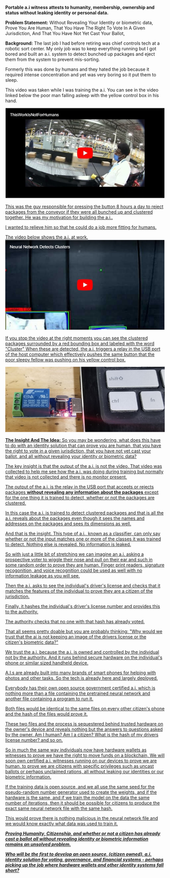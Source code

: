 **Portable a.i witness attests to humanity, membership, ownership and status without leaking identity or personal data.**

**Problem Statement:**
Without Revealing Your Identity or biometric data,
Prove You Are Human,
That You Have The Right To Vote In A Given Jurisdiction,
And That You Have Not Yet Cast Your Ballot,

**Background:**
The last job I had before retiring was chief controls tech at a robotic sort center.
My only job was to keep everything running but I got bored and built an a.i. system to detect bunched up packages and eject them from the system to prevent mis-sorting.

Formerly this was done by humans and they hated the job because it required intense concentration and yet was very boring so it put them to sleep.

This video was taken while I was training the a.i.
You can see in the video linked below the poor man falling asleep with the yellow control box in his hand.

<a href="https://youtu.be/86aRFeI_Tys" target="_blank"><img src="/JobNotForHumans.jpg"/>

This was the guy responsible for pressing the button 8 hours a day to reject packages from the conveyor if they were all bunched up and clustered together.
He was my motivation for building the a.i..

I wanted to relieve him so that he could do a job more fitting for humans.

The video below shows the a.i. at work.
<a href="https://youtu.be/Pq97KxsR0aI" target="_blank"><img src="/ClustersDetected.jpg"/>


If you stop the video at the right moments you can see the clustered packages surrounded by a red bounding box and labeled with the word "Cluster"
When these are detected, the a.i. triggers a relay in the USB port of the host computer which effectively pushes the same button that the poor sleepy fellow was pushing on his yellow control box.

![image|1000x406](relay.jpg)

**The Insight And The Idea:**
So you may be wondering, what does this have to do with an identity solution that can prove you are human, that you have the right to vote in a given jurisdiction, that you have not yet cast your ballot, and all without revealing your identity or biometric data?

The key insight is that the output of the a.i. is not the video. That video was collected to help me see how the a.i. was doing during training but normally that video is not collected and there is no monitor present.

The output of the a.i. is the relay in the USB port that accepts or rejects packages **without revealing any information about the packages** except for the one thing it is trained to detect, whether or not the packages are clustered.

In this case the a.i. is trained to detect clustered packages and that is all the a.i. reveals about the packages even though it sees the names and addresses on the packages and sees its dimensions as well.

And that is the insight. This type of a.i., known as a classifier, can only say whether or not the input matches one or more of the classes it was trained to detect. Nothing else is revealed. No information is leaked.

So with just a little bit of stretching we can imagine an a.i. asking a prospective voter to wiggle their nose and pull on their ear and such in some random order to prove they are human. Finger print readers, signature recogonition, and voice recognition could be used as well with no information leakage as you will see.

Then the a.i. asks to see the individual's driver's license and checks that it matches the features of the individual to prove they are a citizen of the jurisdiction.

Finally, it hashes the individual's driver's license number and provides this to the authority.

The authority checks that no one with that hash has already voted.

That all seems pretty doable but you are probably thinking: "Why would we trust that the ai is not keeping an image of the drivers license or the citizen's biometric data?"

We trust the a.i. because the a.i. is owned and controlled by the individual not by the authority. And it runs behind secure hardware on the individual's phone or similar sized handheld device. 

A.I.s are already built into many brands of smart phones for helping with photos and other tasks. So the tech is already here and largely deployed. 

Everybody has their own open source government certified a.i. which is nothing more than a file containing the pretrained neural network and another file containing a program to run it.

Both files would be identical to the same files on every other citizen's phone and the hash of the files would prove it.

These two files and the process is sequestered behind trusted hardware on the owner's device and reveals nothing but the answers to questions asked by the owner.
Am I human?
Am I a citizen?
What is the hash of my drivers license number?
and so on.

So in much the same way individuals now have hardware wallets as witnesses to prove we have the right to move funds on a blockchain, We will soon own certified a.i. witnesses running on our devices to prove we are human, to prove we are citizens with specific privileges such as uncast ballots or perhaps unclaimed rations, all without leaking our identities or our biometric information.

If the training data is open source, and we all use the same seed for the pseudo-random number generator used to create the weights, and if the hardware is the same, and if we train the model on the data the same number of iterations, then it should be possible for citizens to produce the exact same neural network file with the same hash.

This would prove there is nothing malicious in the neural network file and we would know exactly what data was used to train it.

***Proving Humanity, Citizenship, and whether or not a citizen has already cast a ballot all without revealing identity or biometric information remains an unsolved problem.***

***Who will be the first to develop an open source, (citizen owned), a.i. identity solution for voting, governance, and financial systems - perhaps picking up the job where hardware wallets and other identity systems fall short?***
